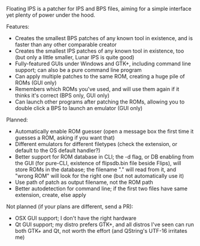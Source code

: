 Floating IPS is a patcher for IPS and BPS files, aiming for a simple interface yet plenty of power under the hood.

Features:
- Creates the smallest BPS patches of any known tool in existence, and is faster than any other comparable creator
- Creates the smallest IPS patches of any known tool in existence, too (but only a little smaller, Lunar IPS is quite good)
- Fully-featured GUIs under Windows and GTK+, including command line support; can also be a pure command line program
- Can apply multiple patches to the same ROM, creating a huge pile of ROMs (GUI only)
- Remembers which ROMs you've used, and will use them again if it thinks it's correct (BPS only, GUI only)
- Can launch other programs after patching the ROMs, allowing you to double click a BPS to launch an emulator (GUI only)

Planned:
- Automatically enable ROM guesser (open a message box the first time it guesses a ROM, asking if you want that)
- Different emulators for different filetypes (check the extension, or default to the OS default handler?)
- Better support for ROM database in CLI; the -d flag, or DB enabling from the GUI (for pure-CLI, existence of flipsdb.bin file beside Flips), will store ROMs in the database; the filename "." will read from it, and "wrong ROM" will look for the right one (but not automatically use it)
- Use path of patch as output filename, not the ROM path
- Better autodetection for command line; if the first two files have same extension, create, else apply

Not planned (if your plans are different, send a PR):
- OSX GUI support; I don't have the right hardware
- Qt GUI support; my distro prefers GTK+, and all distros I've seen can run both GTK+ and Qt, not worth the effort (and QString's UTF-16 irritates me)
